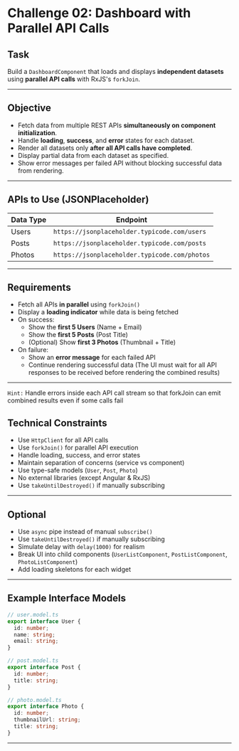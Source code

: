 # Challenge 02: Dashboard with Parallel API Calls

## Task
Build a `DashboardComponent` that loads and displays **independent datasets** using **parallel API calls** with RxJS's `forkJoin`.

---

## Objective

- Fetch data from multiple REST APIs **simultaneously on component initialization**.
- Handle **loading**, **success**, and **error** states for each dataset.
- Render all datasets only **after all API calls have completed**.
- Display partial data from each dataset as specified.
- Show error messages per failed API without blocking successful data from rendering.

---



## APIs to Use (JSONPlaceholder)

| Data Type | Endpoint |
|-----------|----------|
| Users     | `https://jsonplaceholder.typicode.com/users` |
| Posts     | `https://jsonplaceholder.typicode.com/posts` |
| Photos    | `https://jsonplaceholder.typicode.com/photos` |

---

## Requirements

- Fetch all APIs **in parallel** using `forkJoin()`
- Display a **loading indicator** while data is being fetched
- On success:
  - Show the **first 5 Users** (Name + Email)
  - Show the **first 5 Posts** (Post Title)
  - (Optional) Show **first 3 Photos** (Thumbnail + Title)
- On failure:
  - Show an **error message** for each failed API
  - Continue rendering successful data (The UI must wait for all API responses to be received before rendering the combined results)

---

`Hint:` Handle errors inside each API call stream so that forkJoin can emit combined results even if some calls fail

## Technical Constraints

- Use `HttpClient` for all API calls
- Use `forkJoin()` for parallel API execution
- Handle loading, success, and error states
- Maintain separation of concerns (service vs component)
- Use type-safe models (`User`, `Post`, `Photo`)
- No external libraries (except Angular & RxJS)
- Use `takeUntilDestroyed()` if manually subscribing

---

## Optional

- Use `async` pipe instead of manual `subscribe()`
- Use `takeUntilDestroyed()` if manually subscribing
- Simulate delay with `delay(1000)` for realism
- Break UI into child components (`UserListComponent`, `PostListComponent`, `PhotoListComponent`)
- Add loading skeletons for each widget

---



## Example Interface Models

```ts
// user.model.ts
export interface User {
  id: number;
  name: string;
  email: string;
}

// post.model.ts
export interface Post {
  id: number;
  title: string;
}

// photo.model.ts
export interface Photo {
  id: number;
  thumbnailUrl: string;
  title: string;
}
```

---
